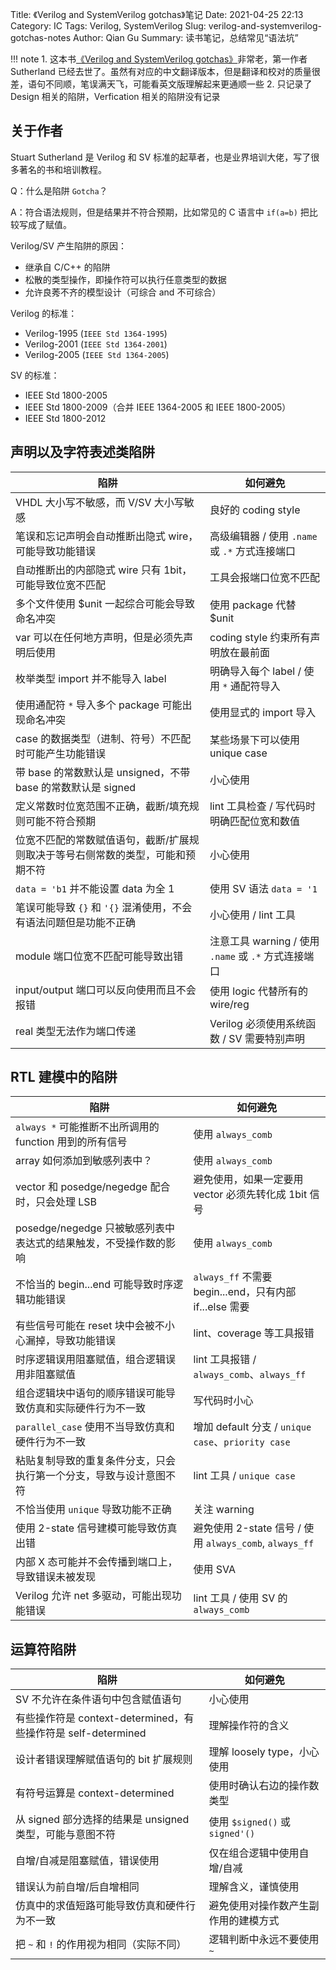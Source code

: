 Title: 《Verilog and SystemVerilog gotchas》笔记
Date: 2021-04-25 22:13
Category: IC
Tags: Verilog, SystemVerilog
Slug: verilog-and-systemverilog-gotchas-notes
Author: Qian Gu
Summary: 读书笔记，总结常见“语法坑”

!!! note
    1. 这本书[《Verilog and SystemVerilog gotchas》][book]非常老，第一作者 Sutherland 已经去世了。虽然有对应的中文翻译版本，但是翻译和校对的质量很差，语句不同顺，笔误满天飞，可能看英文版理解起来更通顺一些
    2. 只记录了 Design 相关的陷阱，Verfication 相关的陷阱没有记录

[book]:https://book.douban.com/subject/2859647/

## 关于作者

Stuart Sutherland 是 Verilog 和 SV 标准的起草者，也是业界培训大佬，写了很多著名的书和培训教程。

Q：什么是陷阱 `Gotcha`？

A：符合语法规则，但是结果并不符合预期，比如常见的 C 语言中 `if(a=b)` 把比较写成了赋值。

Verilog/SV 产生陷阱的原因：

+ 继承自 C/C++ 的陷阱
+ 松散的类型操作，即操作符可以执行任意类型的数据
+ 允许良莠不齐的模型设计（可综合 and 不可综合）

Verilog 的标准：

+ Verilog-1995 (`IEEE Std 1364-1995`)
+ Verilog-2001 (`IEEE Std 1364-2001`)
+ Verilog-2005 (`IEEE Std 1364-2005`)

SV 的标准：

+ IEEE Std 1800-2005
+ IEEE Std 1800-2009（合并 IEEE 1364-2005 和 IEEE 1800-2005）
+ IEEE Std 1800-2012

## 声明以及字符表述类陷阱

| 陷阱 | 如何避免 |
| ------- | ----- |
| VHDL 大小写不敏感，而 V/SV 大小写敏感 | 良好的 coding style |
| 笔误和忘记声明会自动推断出隐式 wire，可能导致功能错误 | 高级编辑器 / 使用 `.name` 或 `.*` 方式连接端口 |
| 自动推断出的内部隐式 wire 只有 1bit，可能导致位宽不匹配 | 工具会报端口位宽不匹配 |
| 多个文件使用 $unit 一起综合可能会导致命名冲突 | 使用 package 代替 $unit |
| var 可以在任何地方声明，但是必须先声明后使用 | coding style 约束所有声明放在最前面 |
| 枚举类型 import 并不能导入 label | 明确导入每个 label / 使用 `*` 通配符导入 |
| 使用通配符 `*` 导入多个 package 可能出现命名冲突 | 使用显式的 import 导入 |
| case 的数据类型（进制、符号）不匹配时可能产生功能错误 | 某些场景下可以使用 unique case |
| 带 base 的常数默认是 unsigned，不带 base 的常数默认是 signed | 小心使用 |
| 定义常数时位宽范围不正确，截断/填充规则可能不符合预期 | lint 工具检查 / 写代码时明确匹配位宽和数值 |
| 位宽不匹配的常数赋值语句，截断/扩展规则取决于等号右侧常数的类型，可能和预期不符 | 小心使用 |
| `data = 'b1` 并不能设置 data 为全 1 | 使用 SV 语法 `data = '1` |
| 笔误可能导致 `{}` 和 `'{}` 混淆使用，不会有语法问题但是功能不正确 | 小心使用 / lint 工具 |
| module 端口位宽不匹配可能导致出错 | 注意工具 warning / 使用 `.name` 或 `.*` 方式连接端口 |
| input/output 端口可以反向使用而且不会报错 | 使用 logic 代替所有的 wire/reg |
| real 类型无法作为端口传递 | Verilog 必须使用系统函数 / SV 需要特别声明 |

## RTL 建模中的陷阱

| 陷阱 | 如何避免 |
| ------- | ----- |
| `always *` 可能推断不出所调用的 function 用到的所有信号 | 使用 `always_comb` |
| array 如何添加到敏感列表中？ | 使用 `always_comb` |
| vector 和 posedge/negedge 配合时，只会处理 LSB | 避免使用，如果一定要用 vector 必须先转化成 1bit 信号 |
| posedge/negedge 只被敏感列表中表达式的结果触发，不受操作数的影响 | 使用 `always_comb` |
| 不恰当的 begin...end 可能导致时序逻辑功能错误 | `always_ff` 不需要 begin...end，只有内部 if...else 需要 |
| 有些信号可能在 reset 块中会被不小心漏掉，导致功能错误 | lint、coverage 等工具报错 |
| 时序逻辑误用阻塞赋值，组合逻辑误用非阻塞赋值 | lint 工具报错 / `always_comb`、`always_ff` |
| 组合逻辑块中语句的顺序错误可能导致仿真和实际硬件行为不一致 | 写代码时小心 |
| `parallel_case` 使用不当导致仿真和硬件行为不一致 | 增加 default 分支 / `unique case`、`priority case` |
| 粘贴复制导致的重复条件分支，只会执行第一个分支，导致与设计意图不符 | lint 工具 / `unique case` |
| 不恰当使用 `unique` 导致功能不正确 | 关注 warning |
| 使用 2-state 信号建模可能导致仿真出错 | 避免使用 2-state 信号 / 使用 `always_comb`, `always_ff` |
| 内部 X 态可能并不会传播到端口上，导致错误未被发现 | 使用 SVA |
| Verilog 允许 net 多驱动，可能出现功能错误 | lint 工具 / 使用 SV 的 `always_comb` |

## 运算符陷阱

| 陷阱 | 如何避免 |
| ------- | ----- |
| SV 不允许在条件语句中包含赋值语句 | 小心使用 |
| 有些操作符是 context-determined，有些操作符是 self-determined | 理解操作符的含义 |
| 设计者错误理解赋值语句的 bit 扩展规则 | 理解 loosely type，小心使用 |
| 有符号运算是 context-determined | 使用时确认右边的操作数类型 |
| 从 signed 部分选择的结果是 unsigned 类型，可能与意图不符 | 使用 `$signed()` 或 `signed'()` |
| 自增/自减是阻塞赋值，错误使用 | 仅在组合逻辑中使用自增/自减 |
| 错误认为前自增/后自增相同 | 理解含义，谨慎使用 |
| 仿真中的求值短路可能导致仿真和硬件行为不一致 | 避免使用对操作数产生副作用的建模方式 |
| 把 `~` 和 `!` 的作用视为相同（实际不同） | 逻辑判断中永远不要使用 `~` |
